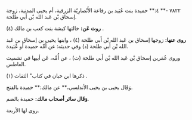 ٧٨٢٢ -** ٤:** حميدة بنت عُبَيد بن رفاعة الأَنْصارِيّة الزرقية، أم يحيى المدنية، زوجة إسحاق بْن عَبد الله بْن أَبي طلحة.

**روت عَن:** خالتها كبشة بنت كعب بن مالك (٤) .

**روى عنها:** زوجها إسحاق بن عَبد الله بْن أَبي طلحة (٤) ، وابنها يحيى بن إسحاق بن عَبد الله بْن أَبي طلحة (د) وفي حديثه: عن أُمِّه حميدة أو عُبَيدة.

وروى عُمَربن إسحاق بْن عَبد الله بْن أَبي طلحة (ت) ، عن أُمِّه، عَن أبيها في تشميت العاطس.

ذكرها ابن حبان في كتاب" الثقات (١) .

وَقَال يحيى بن يحيى الأندلسي،** عن مالك:** حميدة بالفتح.

**وَقَال سائر أصحاب مالك:** حميدة بالضم.

روى لها الأربعة.